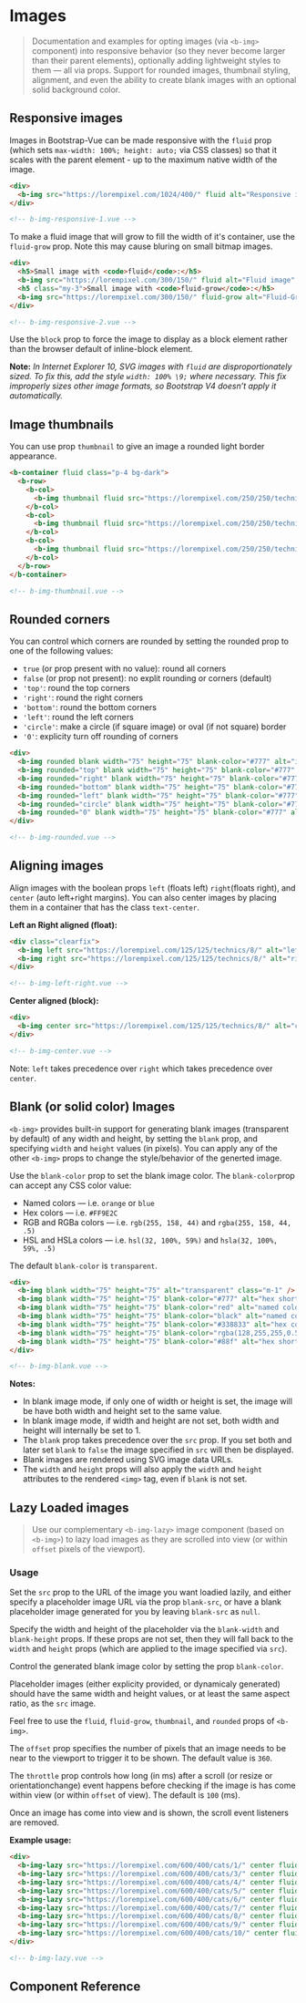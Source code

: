 # Images

> Documentation and examples for opting images (via `<b-img>` component) into
responsive behavior (so they never become larger than their parent elements),
optionally adding lightweight styles to them — all via props. Support for
rounded images, thumbnail styling, alignment, and even the ability to create
blank images with  an optional solid background color.

## Responsive images
Images in Bootstrap-Vue can be made responsive with the `fluid` prop (which
sets `max-width: 100%; height: auto;` via CSS classes) so that it scales
with the parent element - up to the maximum native width of the image.

```html
<div>
  <b-img src="https://lorempixel.com/1024/400/" fluid alt="Responsive image" />
</div>

<!-- b-img-responsive-1.vue -->
```

To make a fluid image that will grow to fill the width of it's container, use
the `fluid-grow` prop. Note this may cause bluring on small bitmap images.

```html
<div>
  <h5>Small image with <code>fluid</code>:</h5>
  <b-img src="https://lorempixel.com/300/150/" fluid alt="Fluid image" />
  <h5 class="my-3">Small image with <code>fluid-grow</code>:</h5>
  <b-img src="https://lorempixel.com/300/150/" fluid-grow alt="Fluid-Grow image" />
</div>

<!-- b-img-responsive-2.vue -->
```

Use the `block` prop to force the image to display as a block element rather than the
browser default of inline-block element.

**Note:** _In Internet Explorer 10, SVG images with `fluid` are disproportionately sized.
To fix this, add the style `width: 100% \9;` where necessary. This fix improperly sizes
other image formats, so Bootstrap V4 doesn’t apply it automatically._

## Image thumbnails
You can use prop `thumbnail` to give an image a rounded light border appearance.

```html
<b-container fluid class="p-4 bg-dark">
  <b-row>
    <b-col>
      <b-img thumbnail fluid src="https://lorempixel.com/250/250/technics/4/" alt="Thumbnail" />
    </b-col>
    <b-col>
      <b-img thumbnail fluid src="https://lorempixel.com/250/250/technics/8/" alt="Thumbnail" />
    </b-col>
    <b-col>
      <b-img thumbnail fluid src="https://lorempixel.com/250/250/technics/4/" alt="Thumbnail" />
    </b-col>
  </b-row>
</b-container>

<!-- b-img-thumbnail.vue -->
```

## Rounded corners
You can control which corners are rounded by setting the rounded prop to one
of the following values:
- `true` (or prop present with no value): round all corners
- `false` (or prop not present): no explit rounding or corners (default)
- `'top'`: round the top corners
- `'right'`: round the right corners
- `'bottom'`: round the bottom corners
- `'left'`: round the left corners
- `'circle'`: make a circle (if square image) or oval (if not square) border
- `'0'`: explicity turn off rounding of corners

```html
<div>
  <b-img rounded blank width="75" height="75" blank-color="#777" alt="img" class="m-1" />
  <b-img rounded="top" blank width="75" height="75" blank-color="#777" alt="img" class="m-1" />
  <b-img rounded="right" blank width="75" height="75" blank-color="#777" alt="img" class="m-1" />
  <b-img rounded="bottom" blank width="75" height="75" blank-color="#777" alt="img" class="m-1" />
  <b-img rounded="left" blank width="75" height="75" blank-color="#777" alt="img" class="m-1" />
  <b-img rounded="circle" blank width="75" height="75" blank-color="#777" alt="img" class="m-1" />
  <b-img rounded="0" blank width="75" height="75" blank-color="#777" alt="img" class="m-1" />
</div>

<!-- b-img-rounded.vue -->
```

## Aligning images
Align images with the boolean props `left` (floats left) `right`(floats right),
and `center` (auto left+right margins). You can also center images by placing them
in a container that has the class `text-center`.

**Left an Right aligned (float):**
```html
<div class="clearfix">
  <b-img left src="https://lorempixel.com/125/125/technics/8/" alt="left image" />
  <b-img right src="https://lorempixel.com/125/125/technics/8/" alt="right image" />
</div>

<!-- b-img-left-right.vue -->
```

**Center aligned (block):**
```html
<div>
  <b-img center src="https://lorempixel.com/125/125/technics/8/" alt="center image" />
</div>

<!-- b-img-center.vue -->
```

Note: `left` takes precedence over `right` which takes precedence over `center`.


## Blank (or solid color) Images
`<b-img>` provides built-in support for generating blank images (transparent by
default) of any width and height, by setting the `blank` prop, and specifying 
`width` and `height` values (in pixels). You can apply any of the other
`<b-img>` props to change the style/behavior of the generted image.

Use the `blank-color` prop to set the blank image color. The `blank-color`prop
can accept any CSS color value:
- Named colors — i.e. `orange` or `blue`
- Hex colors — i.e. `#FF9E2C`
- RGB and RGBa colors — i.e. `rgb(255, 158, 44)` and `rgba(255, 158, 44, .5)`
- HSL and HSLa colors — i.e. `hsl(32, 100%, 59%)` and `hsla(32, 100%, 59%, .5)`

The default `blank-color` is `transparent`.

```html
<div>
  <b-img blank width="75" height="75" alt="transparent" class="m-1" />
  <b-img blank width="75" height="75" blank-color="#777" alt="hex shorthand color" class="m-1" />
  <b-img blank width="75" height="75" blank-color="red" alt="named color" class="m-1" />
  <b-img blank width="75" height="75" blank-color="black" alt="named color" class="m-1" />
  <b-img blank width="75" height="75" blank-color="#338833" alt="hex color" class="m-1" />
  <b-img blank width="75" height="75" blank-color="rgba(128,255,255,0.5)" alt="RGBa color" class="m-1" />
  <b-img blank width="75" height="75" blank-color="#88f" alt="hex shorthand color" class="m-1" />
</div>

<!-- b-img-blank.vue -->
```

**Notes:**
- In blank image mode, if only one of width or height is set, the image will be have both width and height set to the same value.
- In blank image mode, if width and height are not set, both width and height will internally be set to 1.
- The `blank` prop takes precedence over the `src` prop.  If you set both and later set `blank` to `false` the image specified in `src` will then be displayed.
- Blank images are rendered using SVG image data URLs.
- The `width` and `height` props will also apply the `width` and `height` attributes to the rendered `<img>` tag, even if `blank` is not set.


## Lazy Loaded images
> Use our complementary `<b-img-lazy>` image component (based on `<b-img>`) to lazy
load images as they are scrolled into view (or within `offset` pixels of the viewport).

### Usage
Set the `src` prop to the URL of the image you want loadied lazily, and either specify a
placeholder image URL via the prop `blank-src`, or have a blank placeholder image generated
for you by leaving `blank-src` as `null`.

Specify the width and height of the placeholder via the `blank-width` and `blank-height`
props.  If these props are not set, then they will fall back to the `width` and `height`
props (which are applied to the image specified via `src`).

Control the generated blank image color by setting the prop `blank-color`.

Placeholder images (either explicity provided, or dynamicaly generated) should have the same
width and height values, or at least the same aspect ratio, as the `src` image.

Feel free to use the `fluid`, `fluid-grow`, `thumbnail`, and `rounded` props of `<b-img>`.

The `offset` prop specifies the number of pixels that an image needs to be near to
the viewport to trigger it to be shown. The default value is `360`.

The `throttle` prop controls how long (in ms) after a scroll (or resize or
orientationchange) event happens before checking if the image is has come within
view (or within `offset` of view).  The default is `100` (ms).

Once an image has come into view and is shown, the scroll event listeners are
removed.

**Example usage:**
```html
<div>
  <b-img-lazy src="https://lorempixel.com/600/400/cats/1/" center fluid-grow width="600" height="400" blank-color="#bbb" alt="img" class="my-5" />
  <b-img-lazy src="https://lorempixel.com/600/400/cats/3/" center fluid-grow width="600" height="400" blank-color="#bbb" alt="img" class="my-5" />
  <b-img-lazy src="https://lorempixel.com/600/400/cats/4/" center fluid-grow width="600" height="400" blank-color="#bbb" alt="img" class="my-5" />
  <b-img-lazy src="https://lorempixel.com/600/400/cats/5/" center fluid-grow width="600" height="400" blank-color="#bbb" alt="img" class="my-5" />
  <b-img-lazy src="https://lorempixel.com/600/400/cats/6/" center fluid-grow width="600" height="400" blank-color="#bbb" alt="img" class="my-5" />
  <b-img-lazy src="https://lorempixel.com/600/400/cats/7/" center fluid-grow width="600" height="400" blank-color="#bbb" alt="img" class="my-5" />
  <b-img-lazy src="https://lorempixel.com/600/400/cats/8/" center fluid-grow width="600" height="400" blank-color="#bbb" alt="img" class="my-5" />
  <b-img-lazy src="https://lorempixel.com/600/400/cats/9/" center fluid-grow width="600" height="400" blank-color="#bbb" alt="img" class="my-5" />
  <b-img-lazy src="https://lorempixel.com/600/400/cats/10/" center fluid-grow width="600" height="400" blank-color="#bbb" alt="img" class="my-5" />
</div>

<!-- b-img-lazy.vue -->
```

## Component Reference
